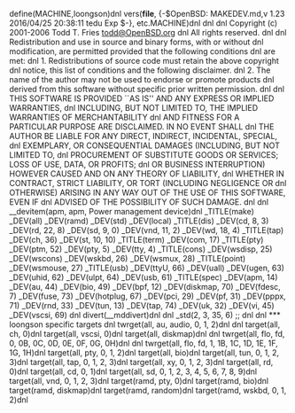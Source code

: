 define(MACHINE,loongson)dnl
vers(__file__,
	{-$OpenBSD: MAKEDEV.md,v 1.23 2016/04/25 20:38:11 tedu Exp $-},
etc.MACHINE)dnl
dnl
dnl Copyright (c) 2001-2006 Todd T. Fries <todd@OpenBSD.org>
dnl All rights reserved.
dnl
dnl Redistribution and use in source and binary forms, with or without
dnl modification, are permitted provided that the following conditions
dnl are met:
dnl 1. Redistributions of source code must retain the above copyright
dnl    notice, this list of conditions and the following disclaimer.
dnl 2. The name of the author may not be used to endorse or promote products
dnl    derived from this software without specific prior written permission.
dnl
dnl THIS SOFTWARE IS PROVIDED ``AS IS'' AND ANY EXPRESS OR IMPLIED WARRANTIES,
dnl INCLUDING, BUT NOT LIMITED TO, THE IMPLIED WARRANTIES OF MERCHANTABILITY
dnl AND FITNESS FOR A PARTICULAR PURPOSE ARE DISCLAIMED.  IN NO EVENT SHALL
dnl THE AUTHOR BE LIABLE FOR ANY DIRECT, INDIRECT, INCIDENTAL, SPECIAL,
dnl EXEMPLARY, OR CONSEQUENTIAL DAMAGES (INCLUDING, BUT NOT LIMITED TO,
dnl PROCUREMENT OF SUBSTITUTE GOODS OR SERVICES; LOSS OF USE, DATA, OR PROFITS;
dnl OR BUSINESS INTERRUPTION) HOWEVER CAUSED AND ON ANY THEORY OF LIABILITY,
dnl WHETHER IN CONTRACT, STRICT LIABILITY, OR TORT (INCLUDING NEGLIGENCE OR
dnl OTHERWISE) ARISING IN ANY WAY OUT OF THE USE OF THIS SOFTWARE, EVEN IF
dnl ADVISED OF THE POSSIBILITY OF SUCH DAMAGE.
dnl
dnl
__devitem(apm, apm, Power management device)dnl
_TITLE(make)
_DEV(all)
_DEV(ramd)
_DEV(std)
_DEV(local)
_TITLE(dis)
_DEV(cd, 8, 3)
_DEV(rd, 22, 8)
_DEV(sd, 9, 0)
_DEV(vnd, 11, 2)
_DEV(wd, 18, 4)
_TITLE(tap)
_DEV(ch, 36)
_DEV(st, 10, 10)
_TITLE(term)
_DEV(com, 17)
_TITLE(pty)
_DEV(ptm, 52)
_DEV(pty, 5)
_DEV(tty, 4)
_TITLE(cons)
_DEV(wsdisp, 25)
_DEV(wscons)
_DEV(wskbd, 26)
_DEV(wsmux, 28)
_TITLE(point)
_DEV(wsmouse, 27)
_TITLE(usb)
_DEV(ttyU, 66)
_DEV(uall)
_DEV(ugen, 63)
_DEV(uhid, 62)
_DEV(ulpt, 64)
_DEV(usb, 61)
_TITLE(spec)
_DEV(apm, 14)
_DEV(au, 44)
_DEV(bio, 49)
_DEV(bpf, 12)
_DEV(diskmap, 70)
_DEV(fdesc, 7)
_DEV(fuse, 73)
_DEV(hotplug, 67)
_DEV(pci, 29)
_DEV(pf, 31)
_DEV(pppx, 71)
_DEV(rnd, 33)
_DEV(tun, 13)
_DEV(tap, 74)
_DEV(uk, 32)
_DEV(vi, 45)
_DEV(vscsi, 69)
dnl
divert(__mddivert)dnl
dnl
_std(2, 3, 35, 6)
	;;
dnl
dnl *** loongson specific targets
dnl
twrget(all, au, audio, 0, 1, 2)dnl
dnl target(all, ch, 0)dnl
target(all, vscsi, 0)dnl
target(all, diskmap)dnl
dnl twrget(all, flo, fd, 0, 0B, 0C, 0D, 0E, 0F, 0G, 0H)dnl
dnl twrget(all, flo, fd, 1, 1B, 1C, 1D, 1E, 1F, 1G, 1H)dnl
target(all, pty, 0, 1, 2)dnl
target(all, bio)dnl
target(all, tun, 0, 1, 2, 3)dnl
target(all, tap, 0, 1, 2, 3)dnl
target(all, xy, 0, 1, 2, 3)dnl
target(all, rd, 0)dnl
target(all, cd, 0, 1)dnl
target(all, sd, 0, 1, 2, 3, 4, 5, 6, 7, 8, 9)dnl
target(all, vnd, 0, 1, 2, 3)dnl
target(ramd, pty, 0)dnl
target(ramd, bio)dnl
target(ramd, diskmap)dnl
target(ramd, random)dnl
target(ramd, wskbd, 0, 1, 2)dnl
